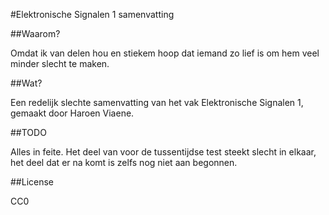 #Elektronische Signalen 1 samenvatting

##Waarom?

Omdat ik van delen hou en stiekem hoop dat iemand zo lief is om hem veel minder slecht te maken.

##Wat?

Een redelijk slechte samenvatting van het vak Elektronische Signalen 1, gemaakt door Haroen Viaene.

##TODO

Alles in feite. Het deel van voor de tussentijdse test steekt slecht in elkaar, het deel dat er na komt is zelfs nog niet aan begonnen. 

##License

CC0
